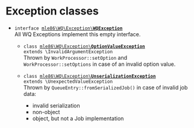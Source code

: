 # Exception classes

* <code>interface [mle86\WQ\Exception\\<b>WQException</b>](/src/WQ/Exception/WQException.php)</code>  
    All WQ Exceptions implement this empty interface.

    * <code>class [mle86\WQ\Exception\\<b>OptionValueException</b>](/src/WQ/Exception/OptionValueException.php) extends \InvalidArgumentException</code>  
        Thrown by `WorkProcessor::setOption` and `WorkProcessor::setOptions`
        in case of an invalid option value.

    * <code>class [mle86\WQ\Exception\\<b>UnserializationException</b>](/src/WQ/Exception/UnserializationException.php) extends \UnexpectedValueException</code>  
        Thrown by `QueueEntry::fromSerializedJob()`
        in case of invalid job data:
        - invalid serialization
        - non-object
        - object, but not a Job implementation

